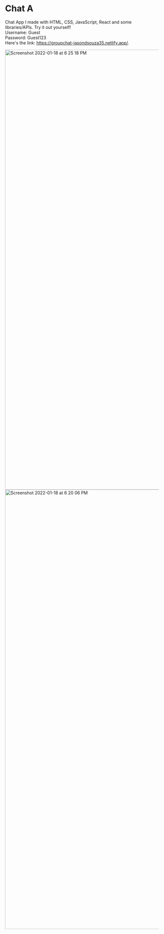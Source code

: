 # Chat A

Chat App I made with HTML, CSS, JavaScript, React and some libraries/APIs. Try it out yourself!
<br>
Username: Guest
<br>
Password: Guest123
<br>
Here's the link: https://groupchat-jasondsouza35.netlify.app/.

<img width="1440" alt="Screenshot 2022-01-18 at 6 25 18 PM" src="https://user-images.githubusercontent.com/74161096/150034916-d4cd57f5-af0b-4d00-869a-5af6c39b3d5c.png">

<img width="1439" alt="Screenshot 2022-01-18 at 6 20 06 PM" src="https://user-images.githubusercontent.com/74161096/150034761-25bc298c-6b5d-4fcd-85fa-bfd6809e9145.png">

